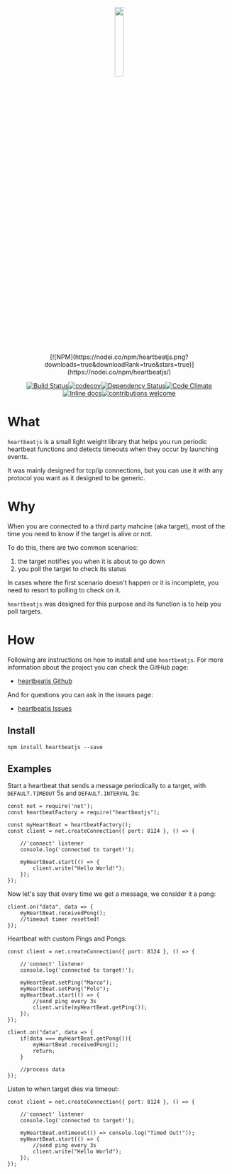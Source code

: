 <div align="center">
    <img src="https://raw.githubusercontent.com/Fl4m3Ph03n1x/heartbeatjs/master/logos/logo_no_wm.png" width="20%">
</div>

<div align="center">
[![NPM](https://nodei.co/npm/heartbeatjs.png?downloads=true&downloadRank=true&stars=true)](https://nodei.co/npm/heartbeatjs/)

[![Build Status](https://travis-ci.org/Fl4m3Ph03n1x/heartbeatjs.svg?branch=master)](https://travis-ci.org/Fl4m3Ph03n1x/heartbeatjs)[![codecov](https://codecov.io/gh/Fl4m3Ph03n1x/heartbeatjs/branch/master/graph/badge.svg)](https://codecov.io/gh/Fl4m3Ph03n1x/heartbeatjs)[![Dependency Status](https://www.versioneye.com/user/projects/5953ac7d6725bd004becfd23/badge.svg)](https://www.versioneye.com/user/projects/5953ac7d6725bd004becfd23)[![Code Climate](https://codeclimate.com/github/Fl4m3Ph03n1x/heartbeatjs/badges/gpa.svg)](https://codeclimate.com/github/Fl4m3Ph03n1x/heartbeatjs)[![Inline docs](http://inch-ci.org/github/Fl4m3Ph03n1x/heartbeatjs.svg?branch=master)](http://inch-ci.org/github/Fl4m3Ph03n1x/heartbeatjs)[![contributions welcome](https://img.shields.io/badge/contributions-welcome-brightgreen.svg?style=flat)](https://github.com/dwyl/esta/issues)
</div>


#   What

`heartbeatjs` is a small light weight library that helps you run periodic heartbeat functions and detects timeouts when they occur by launching events.

It was mainly designed for tcp/ip connections, but you can use it with any protocol you want as it designed to be generic.

#   Why

When you are connected to a third party mahcine (aka target), most of the time you need to know if the target is alive or not.

To do this, there are two common scenarios:

 1. the target notifies you when it is about to go down
 2. you poll the target to check its status

In cases where the first scenario doesn't happen or it is incomplete, you need to resort to polling to check on it.

`heartbeatjs` was designed for this purpose and its function is to help you poll targets.

#   How

Following are instructions on how to install and use `heartbeatjs`. For more information about the project you can check the GitHub page:

 - [heartbeatjs Github](https://github.com/Fl4m3Ph03n1x/heartbeatjs)

And for questions you can ask in the issues page:

 - [heartbeatjs Issues](https://github.com/Fl4m3Ph03n1x/heartbeatjs/issues)

## Install

    npm install heartbeatjs --save

##  Examples

Start a heartbeat that sends a message periodically to a target, with `DEFAULT.TIMEOUT` 5s and `DEFAULT.INTERVAL` 3s:

```
const net = require('net');
const heartbeatFactory = require("heartbeatjs");

const myHeartBeat = heartbeatFactory();
const client = net.createConnection({ port: 8124 }, () => {

    //'connect' listener
    console.log('connected to target!');

    myHeartBeat.start(() => {
        client.write("Hello World!");    
    });
});
```

Now let's say that every time we get a message, we consider it a pong:

```
client.on("data", data => {
    myHeartBeat.receivedPong();
    //timeout timer resetted!
});
```

Heartbeat with custom Pings and Pongs:

```
const client = net.createConnection({ port: 8124 }, () => {

    //'connect' listener
    console.log('connected to target!');

    myHeartBeat.setPing("Marco");
    myHeartBeat.setPong("Polo");
    myHeartBeat.start(() => {
        //send ping every 3s
        client.write(myHeartBeat.getPing());    
    });
});

client.on("data", data => {
    if(data === myHeartBeat.getPong()){
        myHeartBeat.receivedPong();
        return;
    }

    //process data                
});
```

Listen to when target dies via timeout:

```
const client = net.createConnection({ port: 8124 }, () => {

    //'connect' listener
    console.log('connected to target!');

    myHeartBeat.onTimeout(() => console.log("Timed Out!"));
    myHeartBeat.start(() => {
        //send ping every 3s
        client.write("Hello World");    
    });
});
```
